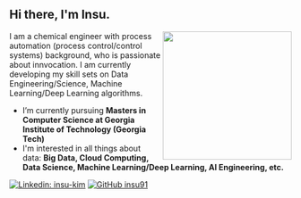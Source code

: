 <h2> Hi there, I'm Insu.</h2>
<img align='right' src="[https://media.giphy.com/media/ieyl9zmCjO4b4t6qoY/giphy.gif](https://unsplash.com/photos/G1N9kDHqBrQ)" width="230">

I am a chemical engineer with process automation (process control/control systems) background, who is passionate about innvocation. I am currently developing my skill sets on Data Engineering/Science, Machine Learning/Deep Learning algorithms. 

- I’m currently pursuing **Masters in Computer Science at Georgia Institute of Technology (Georgia Tech)**
- I'm interested in all things about data: **Big Data, Cloud Computing, Data Science, Machine Learning/Deep Learning, AI Engineering, etc.**

[![Linkedin: insu-kim](https://img.shields.io/badge/-insukim-blue?style=flat-square&logo=Linkedin&logoColor=white&link=https://www.linkedin.com/in/insu-kim/)](https://www.linkedin.com/in/insu-kim/)
[![GitHub insu91](https://img.shields.io/github/followers/insu91?label=follow&style=social)](https://github.com/insu91)
